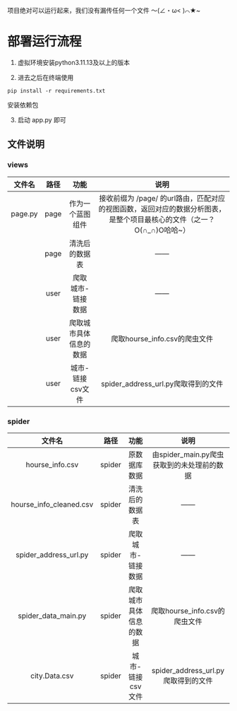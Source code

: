 项目绝对可以运行起来，我们没有漏传任何一个文件 ～(∠・ω< )⌒★~

# 部署运行流程

1. 虚拟环境安装python3.11.13及以上的版本

2. 进去之后在终端使用
```
pip install -r requirements.txt
```
安装依赖包

3. 启动 app.py 即可

## 文件说明
### views
|  文件名   | 路径  |  功能   | 说明  |
|  :----:  | :----:  |  :----:  | :----:  |
|  page.py   | page  |  作为一个蓝图组件  | 接收前缀为 /page/ 的url路由，匹配对应的视图函数，返回对应的数据分析图表，是整个项目最核心的文件（之一？O(∩_∩)O哈哈~）  |
|  | page | 清洗后的数据表  | —— |
|  | user | 爬取 城市-链接 数据  | —— |
|  | user | 爬取城市具体信息的数据  | 爬取hourse_info.csv的爬虫文件 |
|  | user | 城市-链接 csv文件  | spider_address_url.py爬取得到的文件 |

### spider
|  文件名   | 路径  |  功能   | 说明  |
|  :----:  | :----:  |  :----:  | :----:  |
|  hourse_info.csv   | spider  |  原数据库数据  | 由spider_main.py爬虫获取到的未处理前的数据  |
| hourse_info_cleaned.csv  | spider | 清洗后的数据表  | —— |
| spider_address_url.py  | spider | 爬取 城市-链接 数据  | —— |
| spider_data_main.py  | spider | 爬取城市具体信息的数据  | 爬取hourse_info.csv的爬虫文件 |
| city.Data.csv  | spider | 城市-链接 csv文件  | spider_address_url.py爬取得到的文件 |
